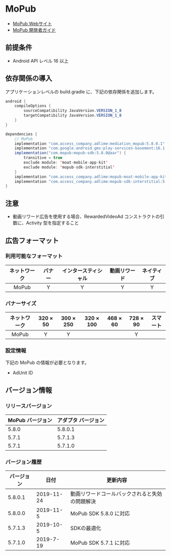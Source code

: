 # MoPub
- [MoPub Webサイト](https://app.mopub.com/apps)
- [MoPub 開発者ガイド](https://developers.mopub.com/docs/ui/)

## 前提条件
- Android API レベル 16 以上

## 依存関係の導入
アプリケーションレベルの build.gradle に、下記の依存関係を追加します。

```java
android {
    compileOptions {
        sourceCompatibility JavaVersion.VERSION_1_8
        targetCompatibility JavaVersion.VERSION_1_8
    }
}

dependencies {
    // MoPub
    implementation "com.access_company.adlime:mediation_mopub:5.8.0.1"
    implementation "com.google.android.gms:play-services-basement:16.1.0"
    implementation("com.mopub:mopub-sdk:5.8.0@aar") {
        transitive = true
        exclude module: 'moat-mobile-app-kit'
        exclude module: 'mopub-sdk-interstitial'
    }
    implementation "com.access_company.adlime:mopub-moat-mobile-app-kit:2.4.5"
    implementation "com.access_company.adlime:mopub-sdk-interstitial:5.8.0"
}
```

## 注意
- 動画リワード広告を使用する場合、RewardedVideoAd コンストラクトの引数に、Activity 型を指定すること

## 広告フォーマット
### 利用可能なフォーマット

|ネットワーク|バナー|インタースティシャル|動画リワード|ネイティブ|
|:------:|:----:|:----------:|:------:|:----:|
| MoPub  | Y    | Y          | Y      | Y    |

### バナーサイズ
|ネットワーク |320 × 50 |300 × 250 |320 × 100 |468 × 60 |728 × 90  |スマート |
|:------:|:-----:|:------:|:------:|:-----:|:------:|:----:|
| MoPub  | Y     | Y      |        |       | Y      |      |

### 設定情報
下記の MoPub の情報が必要となります。  
- AdUnit ID

## バージョン情報

### リリースバージョン
| MoPub バージョン  | アダプタ バージョン |
|:----------------|:-----------------|
| 5.8.0           | 5.8.0.1          |
| 5.7.1           | 5.7.1.3          |
| 5.7.1           | 5.7.1.0          |

### バージョン履歴
| バージョン  | 日付       | 更新内容                   |
|-----------|------------|-------------------------------|
| 5.8.0.1   | 2019-11-24  | 動画リワードコールバックされると失効の問題解決 |
| 5.8.0.0   | 2019-11-5  | MoPub SDK 5.8.0 に対応 |
| 5.7.1.3   | 2019-10-5  | SDKの最適化 |
| 5.7.1.0   | 2019-7-19  | MoPub SDK 5.7.1 に対応 |
